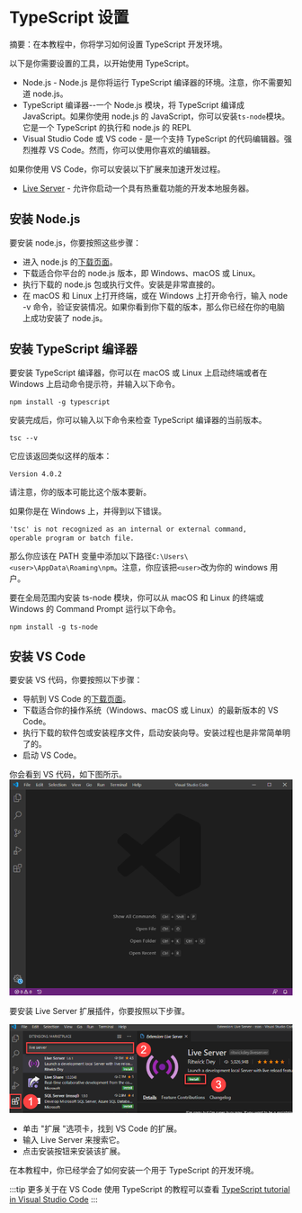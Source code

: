 # TypeScript 设置

摘要：在本教程中，你将学习如何设置 TypeScript 开发环境。

以下是你需要设置的工具，以开始使用 TypeScript。

- Node.js - Node.js 是你将运行 TypeScript 编译器的环境。注意，你不需要知道 node.js。
- TypeScript 编译器--一个 Node.js 模块，将 TypeScript 编译成 JavaScript。如果你使用 node.js 的 JavaScript，你可以安装`ts-node`模块。它是一个 TypeScript 的执行和 node.js 的 REPL
- Visual Studio Code 或 VS code - 是一个支持 TypeScript 的代码编辑器。强烈推荐 VS Code。然而，你可以使用你喜欢的编辑器。

如果你使用 VS Code，你可以安装以下扩展来加速开发过程。

- [Live Server](https://marketplace.visualstudio.com/items?itemName=ritwickdey.LiveServer) - 允许你启动一个具有热重载功能的开发本地服务器。

## 安装 Node.js

要安装 node.js，你要按照这些步骤：

- 进入 node.js 的[下载页面](https://nodejs.org/en/download/)。
- 下载适合你平台的 node.js 版本，即 Windows、macOS 或 Linux。
- 执行下载的 node.js 包或执行文件。安装是非常直接的。
- 在 macOS 和 Linux 上打开终端，或在 Windows 上打开命令行，输入 node -v 命令，验证安装情况。如果你看到你下载的版本，那么你已经在你的电脑上成功安装了 node.js。

## 安装 TypeScript 编译器

要安装 TypeScript 编译器，你可以在 macOS 或 Linux 上启动终端或者在 Windows 上启动命令提示符，并输入以下命令。

```shell
npm install -g typescript
```

安装完成后，你可以输入以下命令来检查 TypeScript 编译器的当前版本。

```shell
tsc --v
```

它应该返回类似这样的版本：

```shell
Version 4.0.2
```

请注意，你的版本可能比这个版本要新。

如果你是在 Windows 上，并得到以下错误。

```shell
'tsc' is not recognized as an internal or external command,
operable program or batch file.
```

那么你应该在 PATH 变量中添加以下路径`C:\Users\<user>\AppData\Roaming\npm`。注意，你应该把`<user>`改为你的 windows 用户。

要在全局范围内安装 ts-node 模块，你可以从 macOS 和 Linux 的终端或 Windows 的 Command Prompt 运行以下命令。

```shell
npm install -g ts-node
```

## 安装 VS Code

要安装 VS 代码，你要按照以下步骤：

- 导航到 VS Code 的[下载页面](https://code.visualstudio.com/download)。
- 下载适合你的操作系统（Windows、macOS 或 Linux）的最新版本的 VS Code。
- 执行下载的软件包或安装程序文件，启动安装向导。安装过程也是非常简单明了的。
- 启动 VS Code。

你会看到 VS 代码，如下图所示。
<img src="/vs-code.png"/>

要安装 Live Server 扩展插件，你要按照以下步骤。

<img src="/Live-Server.png"/>

- 单击 "扩展 "选项卡，找到 VS Code 的扩展。
- 输入 Live Server 来搜索它。
- 点击安装按钮来安装该扩展。

在本教程中，你已经学会了如何安装一个用于 TypeScript 的开发环境。

:::tip
更多关于在 VS Code 使用 TypeScript 的教程可以查看 [TypeScript tutorial in Visual Studio Code](https://code.visualstudio.com/docs/typescript/typescript-tutorial#_debugging)
:::